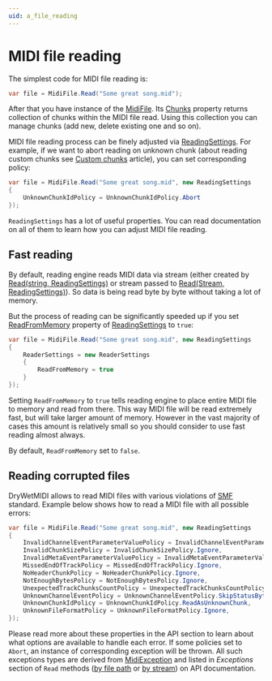 ```yaml
---
uid: a_file_reading
---
```


# MIDI file reading

The simplest code for MIDI file reading is:

```csharp
var file = MidiFile.Read("Some great song.mid");
```

After that you have instance of the [MidiFile](xref:Melanchall.DryWetMidi.Core.MidiFile). Its [Chunks](xref:Melanchall.DryWetMidi.Core.MidiFile.Chunks) property returns collection of chunks within the MIDI file read. Using this collection you can manage chunks (add new, delete existing one and so on).

MIDI file reading process can be finely adjusted via [ReadingSettings](xref:Melanchall.DryWetMidi.Core.ReadingSettings). For example, if we want to abort reading on unknown chunk (about reading custom chunks see [Custom chunks](xref:a_custom_chunk) article), you can set corresponding policy:

```csharp
var file = MidiFile.Read("Some great song.mid", new ReadingSettings
{
    UnknownChunkIdPolicy = UnknownChunkIdPolicy.Abort
});
```

`ReadingSettings` has a lot of useful properties. You can read documentation on all of them to learn how you can adjust MIDI file reading.

## Fast reading

By default, reading engine reads MIDI data via stream (either [](xref:System.IO.FileStream?title=System.IO.FileStream) created by [Read(string, ReadingSettings)](xref:Melanchall.DryWetMidi.Core.MidiFile.Read(System.String,Melanchall.DryWetMidi.Core.ReadingSettings)) or stream passed to [Read(Stream, ReadingSettings)](xref:Melanchall.DryWetMidi.Core.MidiFile.Read(System.IO.Stream,Melanchall.DryWetMidi.Core.ReadingSettings))). So data is being read byte by byte without taking a lot of memory.

But the process of reading can be significantly speeded up if you set [ReadFromMemory](xref:Melanchall.DryWetMidi.Core.ReaderSettings.ReadFromMemory) property of [ReadingSettings](xref:Melanchall.DryWetMidi.Core.ReadingSettings) to `true`:

```csharp
var file = MidiFile.Read("Some great song.mid", new ReadingSettings
{
    ReaderSettings = new ReaderSettings
    {
        ReadFromMemory = true
    }
});
```

Setting `ReadFromMemory` to `true` tells reading engine to place entire MIDI file to memory and read from there. This way MIDI file will be read extremely fast, but will take larger amount of memory. However in the vast majority of cases this amount is relatively small so you should consider to use fast reading almost always. 

By default, `ReadFromMemory` set to `false`.

## Reading corrupted files

DryWetMIDI allows to read MIDI files with various violations of [SMF](https://www.midi.org/specifications-old/category/smf-specifications) standard. Example below shows how to read a MIDI file with all possible errors:

```csharp
var file = MidiFile.Read("Some great song.mid", new ReadingSettings
{
    InvalidChannelEventParameterValuePolicy = InvalidChannelEventParameterValuePolicy.ReadValid,
    InvalidChunkSizePolicy = InvalidChunkSizePolicy.Ignore,
    InvalidMetaEventParameterValuePolicy = InvalidMetaEventParameterValuePolicy.SnapToLimits,
    MissedEndOfTrackPolicy = MissedEndOfTrackPolicy.Ignore,
    NoHeaderChunkPolicy = NoHeaderChunkPolicy.Ignore,
    NotEnoughBytesPolicy = NotEnoughBytesPolicy.Ignore,
    UnexpectedTrackChunksCountPolicy = UnexpectedTrackChunksCountPolicy.Ignore,
    UnknownChannelEventPolicy = UnknownChannelEventPolicy.SkipStatusByteAndOneDataByte,
    UnknownChunkIdPolicy = UnknownChunkIdPolicy.ReadAsUnknownChunk,
    UnknownFileFormatPolicy = UnknownFileFormatPolicy.Ignore,
});
```

Please read more about these properties in the API section to learn about what options are available to handle each error. If some policies set to `Abort`, an instance of corresponding exception will be thrown. All such exceptions types are derived from [MidiException](xref:Melanchall.DryWetMidi.Core.MidiException) and listed in _Exceptions_ section of `Read` methods ([by file path](xref:Melanchall.DryWetMidi.Core.MidiFile.Read(System.String,Melanchall.DryWetMidi.Core.ReadingSettings)) or [by stream](xref:Melanchall.DryWetMidi.Core.MidiFile.Read(System.IO.Stream,Melanchall.DryWetMidi.Core.ReadingSettings))) on API documentation.